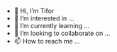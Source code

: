 - 👋 Hi, I’m Tifor
- 👀 I’m interested in ...
- 🌱 I’m currently learning ...
- 💞️ I’m looking to collaborate on ...
- 📫 How to reach me ...

<!---
Tifor/Tifor is a ✨ special ✨ repository because its `README.md` (this file) appears on your GitHub profile.
You can click the Preview link to take a look at your changes.
--->
